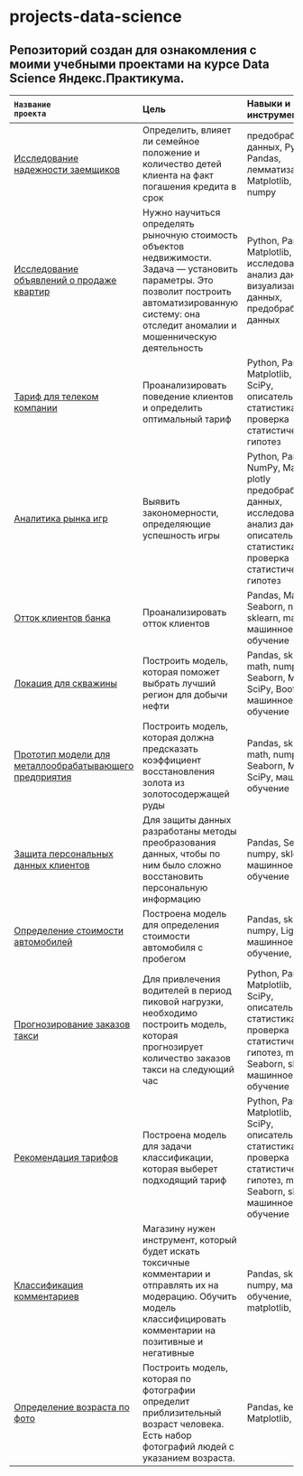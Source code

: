 # projects-data-science
## Репозиторий создан для ознакомления с моими учебными проектами на курсе Data Science Яндекс.Практикума.

<code>**Название проекта** | Цель | Навыки и инструменты
:------------- |:-----| :-------
[Исследование надежности заемщиков](https://github.com/NikitaMetelev/projects-data-science/tree/main/1_borrower_reliability_study) | Определить, влияет ли семейное положение и количество детей клиента на факт погашения кредита в срок | предобработка данных, Python, Pandas, лемматизация, Matplotlib, Seaborn, numpy
[Исследование объявлений о продаже квартир](https://github.com/NikitaMetelev/projects-data-science/blob/main/2_research_of_ads_for_the_sale_of_apartments/research_of_ads_for_the_sale_of_apartments.ipynb) | Нужно научиться определять рыночную стоимость объектов недвижимости. Задача — установить параметры. Это позволит построить автоматизированную систему: она отследит аномалии и мошенническую деятельность | Python, Pandas, Matplotlib, исследовательский анализ данных, визуализация данных, предобработка данных
[Тариф для телеком компании](https://github.com/ecoteoretic/projects-data-science/blob/main/3_tariff_for_a_telecom_company/tariff_for_a_telecom_company.ipynb) | Проанализировать поведение клиентов и определить оптимальный тариф | Python, Pandas, Matplotlib, NumPy, SciPy, описательная статистика, проверка статистических гипотез
[Аналитика рынка игр](https://github.com/ecoteoretic/projects-data-science/blob/main/4_game_market_analytics/game_market_analytics.ipynb) | Выявить закономерности, определяющие успешность игры | Python, Pandas, NumPy, Matplotlib, plotly предобработка данных, исследовательский анализ данных, описательная статистика, проверка статистических гипотез
[Отток клиентов банка](https://github.com/ecoteoretic/projects-data-science/blob/main/6_customer_attrition/customer_attrition.ipynb) | Проанализировать отток клиентов | Pandas, Matplotlib, Seaborn, numpy, sklearn, math, машинное обучение
[Локация для скважины](https://github.com/ecoteoretic/projects-data-science/blob/main/7_location_for_an_oil_well/location_for_an_oil_well.ipynb) | Построить модель, которая поможет выбрать лучший регион для добычи нефти | Pandas, sklearn, math, numpy, Seaborn, Matplotlib, SciPy, Bootstrap, машинное обучение
[Прототип модели для металлообрабатывающего предприятия](https://github.com/ecoteoretic/projects-data-science/blob/main/8_gold_mining/gold_mining.ipynb) | Построить модель, которая должна предсказать коэффициент восстановления золота из золотосодержащей руды | Pandas, sklearn, math, numpy, Seaborn, Matplotlib, SciPy, машинное обучение
[Защита персональных данных клиентов](https://github.com/ecoteoretic/projects-data-science/blob/main/9_protection_of_personal_data/protection_of_personal_data.ipynb) | Для защиты данных разработаны методы преобразования данных, чтобы по ним было сложно восстановить персональную информацию | Pandas, Seaborn, numpy, sklearn, машинное обучение
[Определение стоимости автомобилей](https://github.com/ecoteoretic/projects-data-science/blob/main/10_determining_the_cost_of_cars/determining_the_cost_of_cars.ipynb) | Построена модель для определения стоимости автомобиля с пробегом | Pandas, sklearn, numpy, LightGBM, машинное обучение, CatBoost
[Прогнозирование заказов такси](https://github.com/ecoteoretic/projects-data-science/blob/main/11_forecasting_taxi_orders/forecasting_taxi_orders.ipynb) | Для привлечения водителей в период пиковой нагрузки, необходимо построить модель, которая прогнозирует количество заказов такси на следующий час| Python, Pandas, Matplotlib, numpy, SciPy, описательная статистика, проверка статистических гипотез, math, Seaborn, sklearn, машинное обучение
[Рекомендация тарифов](https://github.com/ecoteoretic/projects-data-science/blob/main/5_recommendation_of_tariffs/recommendation_of_tariffs.ipynb) | Построена модель для задачи классификации, которая выберет подходящий тариф | Python, Pandas, Matplotlib, numpy, SciPy, описательная статистика, проверка статистических гипотез, math, Seaborn, sklearn, машинное обучение
[Классификация комментариев](https://github.com/ecoteoretic/projects-data-science/blob/main/12_classification_of_comments/classification_of_comments.ipynb) | Магазину нужен инструмент, который будет искать токсичные комментарии и отправлять их на модерацию. Обучить модель классифицировать комментарии на позитивные и негативные | Pandas, sklearn, numpy, машинное обучение, NLTK, matplotlib, seaborn
[Определение возраста по фото](https://github.com/ecoteoretic/projects-data-science/blob/main/13_age_determination/age_determination.ipynb) | Построить модель, которая по фотографии определит приблизительный возраст человека. Есть набор фотографий людей с указанием возраста.| Pandas, keras, Matplotlib, Seaborn
</code>
